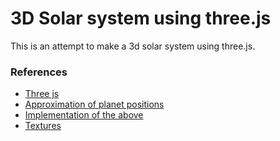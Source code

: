 # 3D Solar system using three.js

This is an attempt to make a 3d solar system using three.js.

### References

* [Three js](https://threejs.org/)
* [Approximation of planet positions](https://ssd.jpl.nasa.gov/txt/aprx_pos_planets.pdf)
* [Implementation of the above](https://gist.github.com/robbykraft/7578514)
* [Textures](https://www.solarsystemscope.com/textures/)
